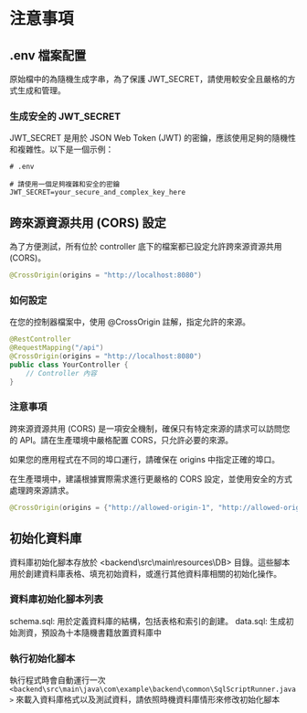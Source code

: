 # 注意事項

## .env 檔案配置

原始檔中的為隨機生成字串，為了保護 JWT_SECRET，請使用較安全且嚴格的方式生成和管理。

### 生成安全的 JWT_SECRET

JWT_SECRET 是用於 JSON Web Token (JWT) 的密鑰，應該使用足夠的隨機性和複雜性。以下是一個示例：

```plaintext
# .env

# 請使用一個足夠複雜和安全的密鑰
JWT_SECRET=your_secure_and_complex_key_here

```

## 跨來源資源共用 (CORS) 設定

為了方便測試，所有位於 controller 底下的檔案都已設定允許跨來源資源共用 (CORS)。

```java
@CrossOrigin(origins = "http://localhost:8080")
```

### 如何設定

在您的控制器檔案中，使用 @CrossOrigin 註解，指定允許的來源。

```java
@RestController
@RequestMapping("/api")
@CrossOrigin(origins = "http://localhost:8080")
public class YourController {
    // Controller 內容
}
```

### 注意事項

跨來源資源共用 (CORS) 是一項安全機制，確保只有特定來源的請求可以訪問您的 API。請在生產環境中嚴格配置 CORS，只允許必要的來源。

如果您的應用程式在不同的埠口運行，請確保在 origins 中指定正確的埠口。

在生產環境中，建議根據實際需求進行更嚴格的 CORS 設定，並使用安全的方式處理跨來源請求。

``` java
@CrossOrigin(origins = {"http://allowed-origin-1", "http://allowed-origin-2"})
```

## 初始化資料庫

資料庫初始化腳本存放於 <backend\src\main\resources\DB> 目錄。這些腳本用於創建資料庫表格、填充初始資料，或進行其他資料庫相關的初始化操作。

### 資料庫初始化腳本列表

schema.sql: 用於定義資料庫的結構，包括表格和索引的創建。
data.sql: 生成初始測資，預設為十本隨機書籍放置資料庫中

### 執行初始化腳本

執行程式時會自動運行一次 `<backend\src\main\java\com\example\backend\common\SqlScriptRunner.java>` 
來載入資料庫格式以及測試資料，請依照時機資料庫情形來修改初始化腳本